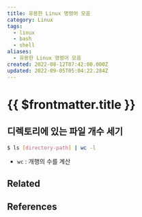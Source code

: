 ```yaml
---
title: 유용한 Linux 명령어 모음
category: Linux
tags:
  - linux
  - bash
  - shell
aliases:
  - 유용한 Linux 명령어 모음
created: 2022-08-12T07:42:00.000Z
updated: 2022-09-05T05:04:22.284Z
---
```


# {{ $frontmatter.title }}

## 디렉토리에 있는 파일 개수 세기

```sh
$ ls [directory-path] | wc -l
```

- `wc` : 개행의 수를 계산

## Related

## References
